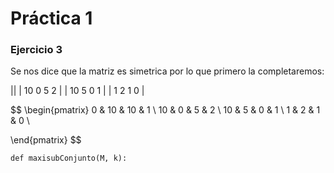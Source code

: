 # Práctica 1

### Ejercicio 3
Se nos dice que la matriz es simetrica por lo que primero la completaremos:

||
| 10 0 5 2 |
| 10 5 0 1 |
| 1 2 1 0 |

$$
\begin{pmatrix}
 0 & 10 & 10 & 1 \\
 10 & 0 & 5 & 2 \\
 10 & 5 & 0 & 1 \\
 1 & 2 & 1 & 0 \\

\end{pmatrix}
$$

    def maxisubConjunto(M, k):
        
